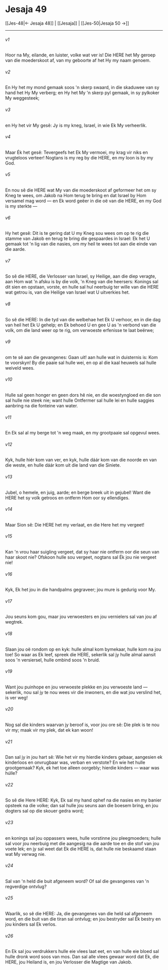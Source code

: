 # Jesaja 49

[[Jes-48|← Jesaja 48]] | [[Jesaja]] | [[Jes-50|Jesaja 50 →]]
***

###### v1
Hoor na My, eilande, en luister, volke wat ver is! Die HERE het My geroep van die moederskoot af, van my geboorte af het Hy my naam genoem. 
###### v2
En Hy het my mond gemaak soos 'n skerp swaard, in die skaduwee van sy hand het Hy My verberg; en Hy het My 'n skerp pyl gemaak, in sy pylkoker My weggesteek; 
###### v3
en Hy het vir My gesê: Jy is my kneg, Israel, in wie Ek My verheerlik. 
###### v4
Maar Ék het gesê: Tevergeefs het Ek My vermoei, my krag vir niks en vrugteloos verteer! Nogtans is my reg by die HERE, en my loon is by my God. 
###### v5
En nou sê die HERE wat My van die moederskoot af geformeer het om sy Kneg te wees, om Jakob na Hom terug te bring en dat Israel by Hom versamel mag word — en Ek word geëer in die oë van die HERE, en my God is my sterkte — 
###### v6
Hy het gesê: Dit is te gering dat U my Kneg sou wees om op te rig die stamme van Jakob en terug te bring die gespaardes in Israel: Ek het U gemaak tot 'n lig van die nasies, om my heil te wees tot aan die einde van die aarde. 
###### v7
So sê die HERE, die Verlosser van Israel, sy Heilige, aan die diep veragte, aan Hom wat 'n afsku is by die volk, 'n Kneg van die heersers: Konings sal dit sien en opstaan, vorste, en hulle sal hul neerbuig ter wille van die HERE wat getrou is, van die Heilige van Israel wat U uitverkies het. 
###### v8
So sê die HERE: In die tyd van die welbehae het Ek U verhoor, en in die dag van heil het Ek U gehelp; en Ek behoed U en gee U as 'n verbond van die volk, om die land weer op te rig, om verwoeste erfenisse te laat beërwe; 
###### v9
om te sê aan die gevangenes: Gaan uit! aan hulle wat in duisternis is: Kom te voorskyn! By die paaie sal hulle wei, en op al die kaal heuwels sal hulle weiveld wees. 
###### v10
Hulle sal geen honger en geen dors hê nie, en die woestyngloed en die son sal hulle nie steek nie; want hulle Ontfermer sal hulle lei en hulle saggies aanbring na die fonteine van water. 
###### v11
En Ek sal al my berge tot 'n weg maak, en my grootpaaie sal opgevul wees. 
###### v12
Kyk, hulle hiér kom van ver, en kyk, hulle dáár kom van die noorde en van die weste, en hulle dáár kom uit die land van die Siniete. 
###### v13
Jubel, o hemele, en juig, aarde; en berge breek uit in gejubel! Want die HERE het sy volk getroos en ontferm Hom oor sy ellendiges. 
###### v14
Maar Sion sê: Die HERE het my verlaat, en die Here het my vergeet! 
###### v15
Kan 'n vrou haar suigling vergeet, dat sy haar nie ontferm oor die seun van haar skoot nie? Ofskoon hulle sou vergeet, nogtans sal Ék jou nie vergeet nie! 
###### v16
Kyk, Ek het jou in die handpalms gegraveer; jou mure is gedurig voor My. 
###### v17
Jou seuns kom gou, maar jou verwoesters en jou vernielers sal van jou af wegtrek. 
###### v18
Slaan jou oë rondom op en kyk: hulle almal kom bymekaar, hulle kom na jou toe! So waar as Ek leef, spreek die HERE, sekerlik sal jy hulle almal aansit soos 'n versiersel, hulle ombind soos 'n bruid. 
###### v19
Want jou puinhope en jou verwoeste plekke en jou verwoeste land — sekerlik, nou sal jy te nou wees vir die inwoners, en die wat jou verslind het, is ver weg! 
###### v20
Nog sal die kinders waarvan jy beroof is, voor jou ore sê: Die plek is te nou vir my; maak vir my plek, dat ek kan woon! 
###### v21
Dan sal jy in jou hart sê: Wie het vir my hierdie kinders gebaar, aangesien ek kinderloos en onvrugbaar was, verban en verstote? En wie het hulle grootgemaak? Kyk, ek het toe alleen oorgebly; hierdie kinders — waar was húlle? 
###### v22
So sê die Here HERE: Kyk, Ek sal my hand ophef na die nasies en my banier opsteek na die volke; dan sal hulle jou seuns aan die boesem bring, en jou dogters sal op die skouer gedra word; 
###### v23
en konings sal jou oppassers wees, hulle vorstinne jou pleegmoeders; hulle sal voor jou neerbuig met die aangesig na die aarde toe en die stof van jou voete lek; en jy sal weet dat Ek die HERE is, dat hulle nie beskaamd staan wat My verwag nie. 
###### v24
Sal van 'n held die buit afgeneem word? Of sal die gevangenes van 'n regverdige ontvlug? 
###### v25
Waarlik, so sê die HERE: Ja, die gevangenes van die held sal afgeneem word, en die buit van die tiran sal ontvlug; en jou bestryder sal Ék bestry en jou kinders sal Ek verlos. 
###### v26
En Ek sal jou verdrukkers hulle eie vlees laat eet, en van hulle eie bloed sal hulle dronk word soos van mos. Dan sal alle vlees gewaar word dat Ek, die HERE, jou Heiland is, en jou Verlosser die Magtige van Jakob. 
